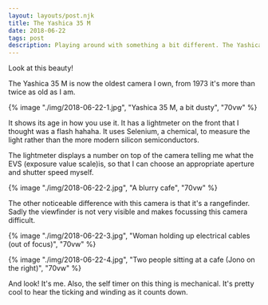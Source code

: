 ```yaml
--- 
layout: layouts/post.njk
title: The Yashica 35 M
date: 2018-06-22
tags: post
description: Playing around with something a bit different. The Yashica 35 M
---
```


Look at this beauty!

The Yashica 35 M is now the oldest camera I own, from 1973 it's more than twice as old as I am.

{% image "./img/2018-06-22-1.jpg", "Yashica 35 M, a bit dusty", "70vw" %}

It shows its age in how you use it. It has a lightmeter on the front that I thought was a flash hahaha. It uses Selenium, a chemical, to measure the light rather than the more modern silicon semiconductors.

The lightmeter displays a number on top of the camera telling me what the EVS (exposure value scale)is, so that I can choose an appropriate aperture and shutter speed myself.

{% image "./img/2018-06-22-2.jpg", "A blurry cafe", "70vw" %}

The other noticeable difference with this camera is that it's a rangefinder. Sadly the viewfinder is not very visible and makes focussing this camera difficult.  

{% image "./img/2018-06-22-3.jpg", "Woman holding up electrical cables (out of focus)", "70vw" %}

{% image "./img/2018-06-22-4.jpg", "Two people sitting at a cafe (Jono on the right)", "70vw" %}

And look! It's me. Also, the self timer on this thing is mechanical. It's pretty cool to hear the ticking and winding as it counts down.